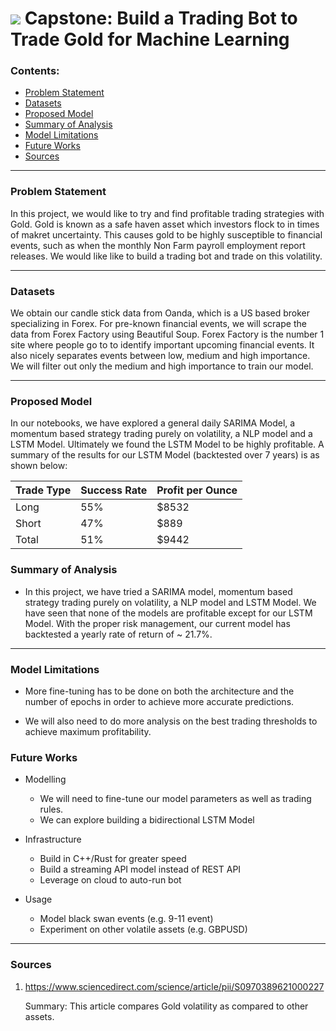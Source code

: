 # ![](https://ga-dash.s3.amazonaws.com/production/assets/logo-9f88ae6c9c3871690e33280fcf557f33.png) Capstone: Build a Trading Bot to Trade Gold for Machine Learning


### Contents:
- [Problem Statement](#Problem-Statement)
- [Datasets](#Datasets)
- [Proposed Model](#Proposed-Model)
- [Summary of Analysis](#Summary-of-Analysis)
- [Model Limitations](#Model-Limitations)
- [Future Works](#Future-Works)
- [Sources](#Sources)

---

### Problem Statement

In this project, we would like to try and find profitable trading strategies with Gold. Gold is known as a safe haven asset which investors flock to in times of makret uncertainty. This causes gold to be highly susceptible to financial events, such as when the monthly Non Farm payroll employment report releases. We would like like to build a trading bot and trade on this volatility.

---

### Datasets

We obtain our candle stick data from Oanda, which is a US based broker specializing in Forex. For pre-known financial events, we will scrape the data from Forex Factory using Beautiful Soup. Forex Factory is the number 1 site where people go to to identify important upcoming financial events. It also nicely separates events between low, medium and high importance. We will filter out only the medium and high importance to train our model.

---

### Proposed Model

In our notebooks, we have explored a general daily SARIMA Model, a momentum based strategy trading purely on volatility, a NLP model and a LSTM Model. Ultimately we found the LSTM Model to be highly profitable. A summary of the results for our LSTM Model (backtested over 7 years) is as shown below:

|Trade Type|Success Rate|Profit per Ounce|
|---|---|---|
|Long|55%|$8532|
|Short|47%|$889|
|Total|51%|$9442|



### Summary of Analysis

- In this project, we have tried a SARIMA model, momentum based strategy trading purely on volatility, a NLP model and LSTM Model. We have seen that none of the models are profitable except for our LSTM Model. With the proper risk management, our current model has backtested a yearly rate of return of ~ 21.7%.

---

### Model Limitations

- More fine-tuning has to be done on both the architecture and the number of epochs in order to achieve more accurate predictions.

- We will also need to do more analysis on the best trading thresholds to achieve maximum profitability.

### Future Works

- Modelling
    - We will need to fine-tune our model parameters as well as trading rules.
    - We can explore building a bidirectional LSTM Model

- Infrastructure
    - Build in C++/Rust for greater speed
    - Build a streaming API model instead of REST API
    - Leverage on cloud to auto-run bot

 - Usage
    - Model black swan events (e.g. 9-11 event)
    - Experiment on other volatile assets (e.g. GBPUSD)

---

### Sources

1. https://www.sciencedirect.com/science/article/pii/S0970389621000227
    
    Summary: This article compares Gold volatility as compared to other assets.
